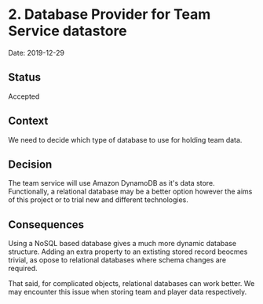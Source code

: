 # 2. Database Provider for Team Service datastore

Date: 2019-12-29

## Status

Accepted

## Context

We need to decide which type of database to use for holding team data.

## Decision

The team service will use Amazon DynamoDB as it's data store. Functionally, a relational database may be a better option however the aims of this project or to trial new and different technologies.

## Consequences

Using a NoSQL based database gives a much more dynamic database structure. Adding an extra property to an extisting stored record beocmes trivial, as opose to relational databases where schema changes are required.

That said, for complicated objects, relational databases can work better. We may encounter this issue when storing team and player data respectively.
